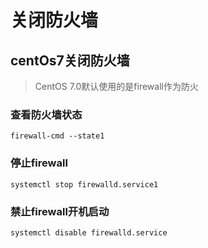 # 关闭防火墙

## centOs7关闭防火墙

> CentOS 7.0默认使用的是firewall作为防火

### 查看防火墙状态

```
firewall-cmd --state1
```

### 停止firewall

```
systemctl stop firewalld.service1
```

### 禁止firewall开机启动

```bash
systemctl disable firewalld.service 
```